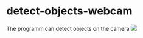 # detect-objects-webcam
The programm can detect objects on the camera
![](https://im3.ezgif.com/tmp/ezgif-3-ba12ad252fd1.gif)
